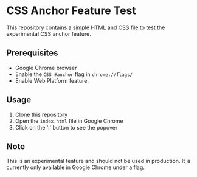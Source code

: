 # CSS Anchor Feature Test

This repository contains a simple HTML and CSS file to test the experimental CSS anchor feature.

## Prerequisites

- Google Chrome browser
- Enable the `CSS #anchor` flag in `chrome://flags/`
- Enable Web Platform feature.

## Usage

1. Clone this repository
2. Open the `index.html` file in Google Chrome
3. Click on the 'i' button to see the popover

## Note

This is an experimental feature and should not be used in production. It is currently only available in Google Chrome under a flag.
